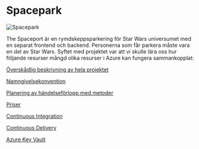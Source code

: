 # Spacepark

![Spacepark](https://pgbsnh19.github.io/molnapplikationer/assets/images/spacepark.jpg)

[Spacepark Project]: https://pgbsnh19.github.io/molnapplikationer/project_cloud_spaceport.html	"Github"

The Spaceport är en rymdskeppsparkering för Star Wars universumet med en separat frontend och backend. Personerna som får parkera måste vara en del av Star Wars. Syftet med projektet var att vi skulle lära oss hur följande resurser mångd olika resurser i Azure kan fungera sammankopplat:


[Överskådlig beskrivning av hela projektet](Dokumentation/The%20Spacepark.md)

[Namngivelsekonvention](Dokumentation/Namngivelsekonvention.md)

[Planering av händelseförlopp med metoder](Planering%20av%20händelseförlopp%20med%20metoder.md)

[Priser](Dokumentation/Priser.md)

[Continuous Integration](Dokumentation/CI%20Pipeline.md)

[Continuous Delivery](Dokumentation/CD%20Pipeline.md)

[Azure Key Vault](Dokumentation/Key%20Vault.md)

